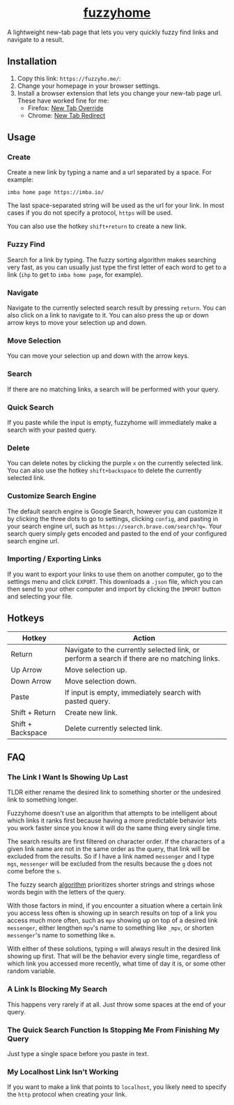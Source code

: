 <h1 align="center">
<a href="https://fuzzyho.me/">
fuzzyhome
</a>
</h1>

A lightweight new-tab page that lets you very quickly fuzzy find links and navigate to a result.

## Installation
1. Copy this link: `https://fuzzyho.me/`:
1. Change your homepage in your browser settings.
1. Install a browser extension that lets you change your new-tab page url. These have worked fine for me:
	- Firefox: [New Tab Override](https://addons.mozilla.org/en-US/firefox/addon/new-tab-override)
	- Chrome: [New Tab Redirect](https://chrome.google.com/webstore/detail/new-tab-redirect/icpgjfneehieebagbmdbhnlpiopdcmna)

## Usage

### Create
Create a new link by typing a name and a url separated by a space.
For example:
```
imba home page https://imba.io/
```
The last space-separated string will be used as the url for your link.
In most cases if you do not specify a protocol, `https` will be used.

You can also use the hotkey `shift+return` to create a new link.

### Fuzzy Find
Search for a link by typing.
The fuzzy sorting algorithm makes searching very fast,
as you can usually just type the first letter of each word to get to a link (`ihp` to get to `imba home page`, for example).

### Navigate
Navigate to the currently selected search result by pressing `return`.
You can also click on a link to navigate to it.
You can also press the up or down arrow keys to move your selection up and down.

### Move Selection
You can move your selection up and down with the arrow keys.

### Search
If there are no matching links, a search will be performed with your query.

### Quick Search
If you paste while the input is empty, fuzzyhome will immediately make a search with your pasted query.

### Delete
You can delete notes by clicking the purple `x` on the currently selected link.
You can also use the hotkey `shift+backspace` to delete the currently selected link.

### Customize Search Engine
The default search engine is Google Search, however you can customize it by clicking the three dots to go to settings,
clicking `config`, and pasting in your search engine url, such as `https://search.brave.com/search?q=`.
Your search query simply gets encoded and pasted to the end of your configured search engine url.

### Importing / Exporting Links
If you want to export your links to use them on another computer, go to the settings menu and click `EXPORT`.
This downloads a `.json` file, which you can then send to your other computer and import by clicking the `IMPORT` button
and selecting your file.

## Hotkeys
Hotkey | Action
-|-
Return | Navigate to the currently selected link, or perform a search if there are no matching links.
Up Arrow | Move selection up.
Down Arrow | Move selection down.
Paste | If input is empty, immediately search with pasted query.
Shift + Return | Create new link.
Shift + Backspace | Delete currently selected link.

## FAQ

### The Link I Want Is Showing Up Last
TLDR either rename the desired link to something shorter or the undesired link to something longer.

Fuzzyhome doesn't use an algorithm that attempts to be intelligent about which links it ranks first because
having a more predictable behavior lets you work faster since you know it will do the same thing every single time.

The search results are first filtered on character order.
If the characters of a given link name are not in the same order as the query, that link will be excluded from the results.
So if I have a link named `messenger` and I type `mgs`,
`messenger` will be excluded from the results because the `g` does not come before the `s`.

The fuzzy search [algorithm](https://github.com/jhawthorn/fzy/blob/master/ALGORITHM.md)
prioritizes shorter strings and strings whose words begin with the letters of the query.

With those factors in mind, if you encounter a situation where a certain link you access less often is showing up in search results on top of
a link you access much more often, such as `mpv` showing up on top of a desired link `messenger`,
either lengthen `mpv`'s name to something like `_mpv`, or shorten `messenger`'s name to something like `m`.

With either of these solutions, typing `m` will always result in the desired link showing up first.
That will be the behavior every single time, regardless of which link you accessed more recently,
what time of day it is, or some other random variable.

### A Link Is Blocking My Search
This happens very rarely if at all. Just throw some spaces at the end of your query.

### The Quick Search Function Is Stopping Me From Finishing My Query
Just type a single space before you paste in text.

### My Localhost Link Isn't Working
If you want to make a link that points to `localhost`, you likely need to specify the `http` protocol when creating your link.
